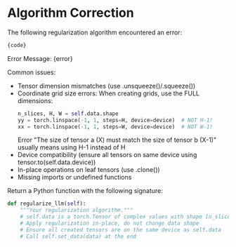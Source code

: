 # Algorithm Correction

The following regularization algorithm encountered an error:

```python
{code}
```

Error Message: {error}

Common issues:
- Tensor dimension mismatches (use .unsqueeze()/.squeeze())
- Coordinate grid size errors: When creating grids, use the FULL dimensions:
  ```python
  n_slices, H, W = self.data.shape
  yy = torch.linspace(-1, 1, steps=H, device=device)  # NOT H-1!
  xx = torch.linspace(-1, 1, steps=W, device=device)  # NOT W-1!
  ```
  Error "The size of tensor a (X) must match the size of tensor b (X-1)" usually means using H-1 instead of H
- Device compatibility (ensure all tensors on same device using tensor.to(self.data.device))
- In-place operations on leaf tensors (use .clone())
- Missing imports or undefined functions

Return a Python function with the following signature:
```python
def regularize_llm(self):
    """Your regularization algorithm."""
    # self.data is a torch.Tensor of complex values with shape [n_slices, height, width]
    # Apply regularization in-place, do not change data shape
    # Ensure all created tensors are on the same device as self.data
    # Call self.set_data(data) at the end
```